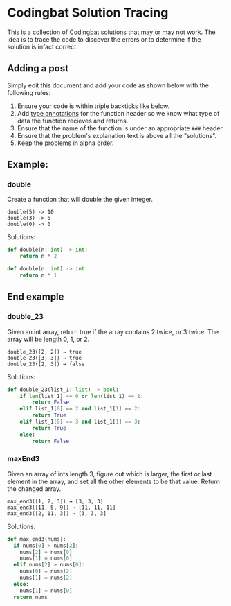 # Codingbat Solution Tracing
This is a collection of [Codingbat](http://codingbat.com) solutions that may or may not work. 
The idea is to trace the code to discover the errors or to determine if the solution is infact correct.

## Adding a post
Simply edit this document and add your code as shown below with the following rules:
1. Ensure your code is within triple backticks like below. 
2. Add [type annotations](https://docs.python.org/3/library/typing.html) for the function header so we know what type of data the function recieves and returns.
3. Ensure that the name of the function is under an appropriate `###` header.
4. Ensure that the problem's explanation text is above all the "solutions". 
5. Keep the problems in alpha order.

## Example:
### double
Create a function that will double the given integer.
```
double(5) -> 10
double(3) -> 6
double(0) -> 0
```
Solutions:

```python
def double(n: int) -> int:
    return n * 2
```

```python
def double(n: int) -> int:
    return n * 1
```

End example
---
### double_23
Given an int array, return true if the array contains 2 twice, or 3 twice. The array will be length 0, 1, or 2.

```
double_23([2, 2]) → true
double_23([3, 3]) → true
double_23([2, 3]) → false
```
Solutions:

```python
def double_23(list_1: list) -> bool:
    if len(list_1) == 0 or len(list_1) == 1:
        return False
    elif list_1[0] == 2 and list_1[1] == 2:
        return True
    elif list_1[0] == 3 and list_1[1] == 3:
        return True
    else:
        return False
```

### maxEnd3

Given an array of ints length 3, figure out which is larger, 
the first or last element in the array, and set all the other 
elements to be that value. Return the changed array.
```
max_end3([1, 2, 3]) → [3, 3, 3]
max_end3([11, 5, 9]) → [11, 11, 11]
max_end3([2, 11, 3]) → [3, 3, 3]
```
Solutions:

```python
def max_end3(nums):
  if nums[0] > nums[2]:
    nums[2] = nums[0]
    nums[1] = nums[0]
  elif nums[2] > nums[0]:
    nums[0] = nums[2]
    nums[1] = nums[2]
  else:
    nums[1] = nums[0]
  return nums
  ```
